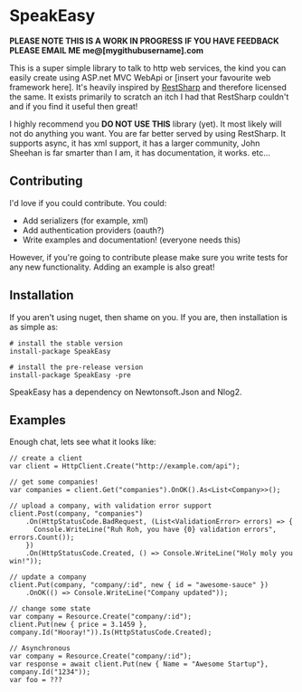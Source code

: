 SpeakEasy
=========

**PLEASE NOTE THIS IS A WORK IN PROGRESS**
**IF YOU HAVE FEEDBACK PLEASE EMAIL ME**
**me@[mygithubusername].com**

This is a super simple library to talk to http web services, the kind you can easily create using
ASP.net MVC WebApi or [insert your favourite web framework here]. It's heavily inspired 
by [RestSharp](http://restsharp.org) and therefore licensed the same. It exists primarily to scratch 
an itch I had that RestSharp couldn't and if you find it useful then great!

I highly recommend you **DO NOT USE THIS** library (yet). It most likely will not do anything you want. You are 
far better served by using RestSharp. It supports async, it has xml support, it has a larger community,
John Sheehan is far smarter than I am, it has documentation, it works. etc... 

Contributing
------------

I'd love if you could contribute. You could:

* Add serializers (for example, xml)
* Add authentication providers (oauth?)
* Write examples and documentation! (everyone needs this)

However, if you're going to contribute please make sure you write tests for any new functionality.
Adding an example is also great!

Installation
------------

If you aren't using nuget, then shame on you. If you are, then installation is as simple as:

	# install the stable version
    install-package SpeakEasy
	
	# install the pre-release version
	install-package SpeakEasy -pre

SpeakEasy has a dependency on Newtonsoft.Json and Nlog2.

Examples
--------

Enough chat, lets see what it looks like:

    // create a client
    var client = HttpClient.Create("http://example.com/api");
    
    // get some companies!
    var companies = client.Get("companies").OnOK().As<List<Company>>();
  
    // upload a company, with validation error support
    client.Post(company, "companies")
        .On(HttpStatusCode.BadRequest, (List<ValidationError> errors) => {
          Console.WriteLine("Ruh Roh, you have {0} validation errors", errors.Count());
        })
        .On(HttpStatusCode.Created, () => Console.WriteLine("Holy moly you win!"));
    
    // update a company
    client.Put(company, "company/:id", new { id = "awesome-sauce" })
        .OnOK(() => Console.WriteLine("Company updated"));
        
    // change some state
    var company = Resource.Create("company/:id");
    client.Put(new { price = 3.1459 }, company.Id("Hooray!")).Is(HttpStatusCode.Created);
    
    // Asynchronous
    var company = Resource.Create("company/:id");
    var response = await client.Put(new { Name = "Awesome Startup"}, company.Id("1234"));
    var foo = ???